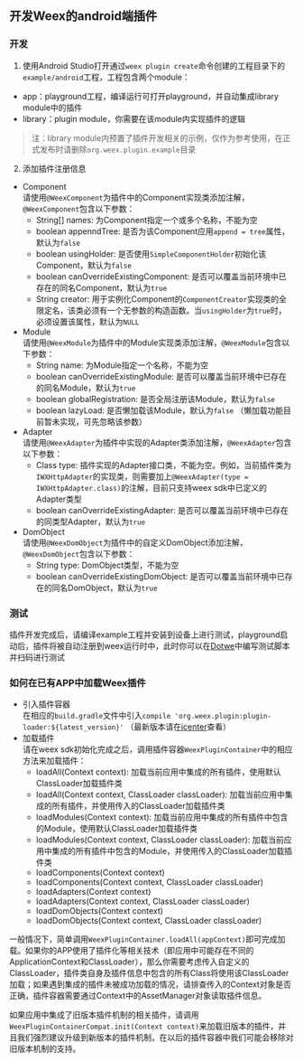 ## 开发Weex的android端插件

### 开发

1. 使用Android Studio打开通过`weex plugin create`命令创建的工程目录下的`example/android`工程，工程包含两个module：
  * app：playground工程，编译运行可打开playground，并自动集成library module中的插件
  * library：plugin module，你需要在该module内实现插件的逻辑 

  > 注：library module内预置了插件开发相关的示例，仅作为参考使用，在正式发布时请删除`org.weex.plugin.example`目录

2. 添加插件注册信息
  * Component  
    请使用`@WeexComponent`为插件中的Component实现类添加注解，`@WeexComponent`包含以下参数：
    * String[] names: 为Component指定一个或多个名称，不能为空
    * boolean appenndTree: 是否为该Component应用`append = tree`属性，默认为`false`
    * boolean usingHolder: 是否使用`SimpleComponentHolder`初始化该Component，默认为`false`
    * boolean canOverrideExistingComponent: 是否可以覆盖当前环境中已存在的同名Component，默认为`true`
    * String creator: 用于实例化Component的`ComponentCreator`实现类的全限定名，该类必须有一个无参数的构造函数。当`usingHolder`为`true`时，必须设置该属性，默认为`NULL`
  * Module  
    请使用`@WeexModule`为插件中的Module实现类添加注解，`@WeexModule`包含以下参数：
    * String name: 为Module指定一个名称，不能为空
    * boolean canOverrideExistingModule: 是否可以覆盖当前环境中已存在的同名Module，默认为`true`
    * boolean globalRegistration: 是否全局注册该Module，默认为`false`
    * boolean lazyLoad: 是否懒加载该Module，默认为`false` （懒加载功能目前暂未实现，可先忽略该参数）
  * Adapter  
    请使用`@WeexAdapter`为插件中实现的Adapter类添加注解，`@WeexAdapter`包含以下参数：
    * Class type: 插件实现的Adapter接口类，不能为空。例如，当前插件类为`IWXHttpAdapter`的实现类，则需要加上`@WeexAdapter(type = IWXHttpAdapter.class)`的注解，目前只支持weex sdk中已定义的Adapter类型
    * boolean canOverrideExistingAdapter: 是否可以覆盖当前环境中已存在的同类型Adapter，默认为`true`
  * DomObject  
    请使用`@WeexDomObject`为插件中的自定义DomObject添加注解，`@WeexDomObject`包含以下参数：
    * String type: DomObject类型，不能为空
    * boolean canOverrideExistingDomObject: 是否可以覆盖当前环境中已存在的同名DomObject，默认为`true`

### 测试 
插件开发完成后，请编译example工程并安装到设备上进行测试，playground启动后，插件将被自动注册到weex运行时中，此时你可以在[Dotwe](http://dotwe.org/vue/)中编写测试脚本并扫码进行测试


### 如何在已有APP中加载Weex插件
* 引入插件容器  
  在相应的`build.gradle`文件中引入`compile 'org.weex.plugin:plugin-loader:${latest_version}'` （最新版本请在[jcenter](https://bintray.com/alibabaweex/maven/plugin_loader)查看）
* 加载插件  
  请在weex sdk初始化完成之后，调用插件容器`WeexPluginContainer`中的相应方法来加载插件：
  * loadAll(Context context): 加载当前应用中集成的所有插件，使用默认ClassLoader加载插件类
  * loadAll(Context context, ClassLoader classLoader): 加载当前应用中集成的所有插件，并使用传入的ClassLoader加载插件类
  * loadModules(Context context): 加载当前应用中集成的所有插件中包含的Module，使用默认ClassLoader加载插件类
  * loadModules(Context context, ClassLoader classLoader): 加载当前应用中集成的所有插件中包含的Module，并使用传入的ClassLoader加载插件类
  * loadComponents(Context context)
  * loadComponents(Context context, ClassLoader classLoader)
  * loadAdapters(Context context)
  * loadAdapters(Context context, ClassLoader classLoader)
  * loadDomObjects(Context context)
  * loadDomObjects(Context context, ClassLoader classLoader)


一般情况下，简单调用`WeexPluginContainer.loadAll(appContext)`即可完成加载。如果你的APP使用了插件化等相关技术（即应用中可能存在不同的ApplicationContext和ClassLoader），那么你需要考虑传入自定义的ClassLoader，插件类自身及插件信息中包含的所有Class将使用该ClassLoader加载；如果遇到集成的插件未被成功加载的情况，请排查传入的Context对象是否正确，插件容器需要通过Context中的AssetManager对象读取插件信息。

如果应用中集成了旧版本插件机制的相关插件，请调用`WeexPluginContainerCompat.init(Context context)`来加载旧版本的插件，并且我们强烈建议升级到新版本的插件机制，在以后的插件容器中我们可能会移除对旧版本机制的支持。